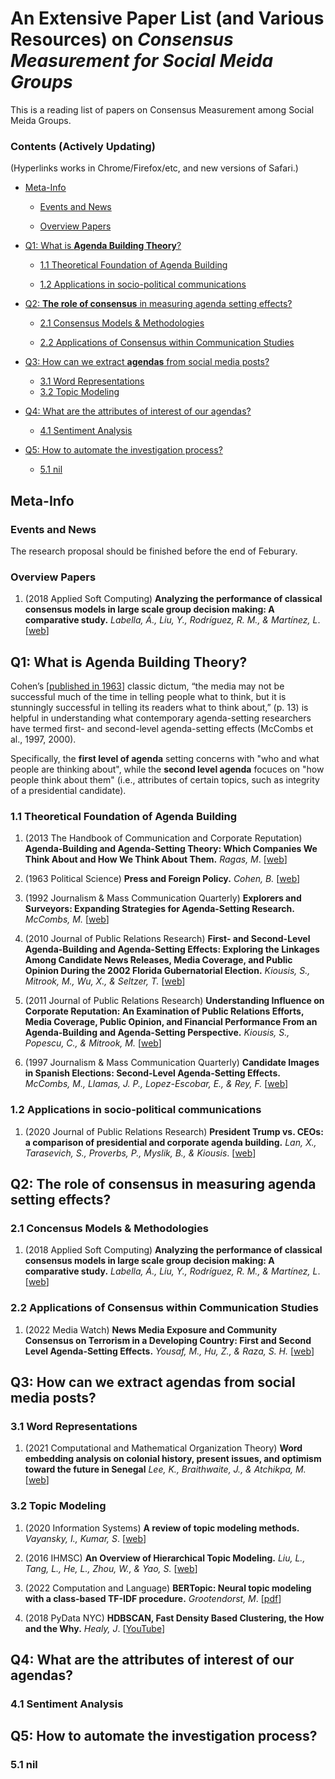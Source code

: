 # An Extensive Paper List (and Various Resources) on *Consensus Measurement for Social Meida Groups*

This is a reading list of papers on Consensus Measurement among Social Meida Groups.

### Contents (Actively Updating)

(Hyperlinks works in Chrome/Firefox/etc, and new versions of Safari.)

- [Meta-Info](#meta-info)

  - [Events and News](#events-and-news)

  - [Overview Papers](#overview-papers)

- [Q1: What is **Agenda Building Theory**?](#q1-what-is-agenda-building-theory)

  - [1.1 Theoretical Foundation of Agenda Building](#11-theoretical-foundation-of-agenda-building)

  - [1.2 Applications in socio-political communications](#12-applications-in-socio-political-communications)

- [Q2: **The role of consensus** in measuring agenda setting effects?](#q2-the-role-of-consensus-in-measuring-agenda-setting-effects)

  - [2.1 Consensus Models & Methodologies](#21-concensus-models--methodologies)

  - [2.2 Applications of Consensus within Communication Studies](#22-applications-of-consensus-within-communication-studies)
 
- [Q3: How can we extract **agendas** from social media posts?](#q3-how-can-we-extract-agendas-from-social-media-posts)

  - [3.1 Word Representations](#31-word-representations)
  - [3.2 Topic Modeling](#32-topic-modeling)

- [Q4: What are the attributes of interest of our agendas?](#q4-what-are-the-attributes-of-interest-of-our-agendas)

  - [4.1 Sentiment Analysis](#41-sentiment-analysis)

- [Q5: How to automate the investigation process?](#q5-how-to-automate-the-investigation-process)

  - [5.1 nil](#51-nil)


## Meta-Info

### Events and News

The research proposal should be finished before the end of Feburary.

### Overview Papers

1. (2018 Applied Soft Computing) **Analyzing the performance of classical consensus models in large scale group decision making: A comparative study.** _Labella, Á., Liu, Y., Rodríguez, R. M., & Martínez, L_. [[web](https://www.sciencedirect.com/science/article/abs/pii/S1568494617303101)]


## Q1: What is Agenda Building Theory?

Cohen’s [[published in 1963](https://press.princeton.edu/books/hardcover/9780691651156/press-and-foreign-policy)] classic dictum, “the media may not be successful much of the time in telling people what to think, but it is stunningly successful in telling its readers what to think about,” (p. 13) is helpful in understanding what contemporary agenda-setting researchers have termed first- and second-level agenda-setting effects (McCombs et al., 1997, 2000).

Specifically, the **first level of agenda** setting concerns with "who and what people are thinking about", while the **second level agenda** focuces on "how people think about them" (i.e., attributes of certain topics, such as integrity of a presidential candidate).

### 1.1 Theoretical Foundation of Agenda Building

1. (2013 The Handbook of Communication and Corporate Reputation) **Agenda-Building and Agenda-Setting Theory: Which Companies We Think About and How We Think About Them.** _Ragas, M_. [[web](https://onlinelibrary.wiley.com/doi/abs/10.1002/9781118335529.ch15)]

2. (1963 Political Science) **Press and Foreign Policy.** _Cohen, B._ [[web](https://press.princeton.edu/books/hardcover/9780691651156/press-and-foreign-policy)]

3. (1992 Journalism & Mass Communication Quarterly) **Explorers and Surveyors: Expanding Strategies for Agenda-Setting Research.** _McCombs, M._ [[web](https://journals.sagepub.com/doi/10.1177/107769909206900402)]

4. (2010 Journal of Public Relations Research) **First- and Second-Level Agenda-Building and Agenda-Setting Effects: Exploring the Linkages Among Candidate News Releases, Media Coverage, and Public Opinion During the 2002 Florida Gubernatorial Election.** _Kiousis, S., Mitrook, M., Wu, X., & Seltzer, T._ [[web](https://www.tandfonline.com/doi/abs/10.1207/s1532754xjprr1803_4)]

5. (2011 Journal of Public Relations Research) **Understanding Influence on Corporate Reputation: An Examination of Public Relations Efforts, Media Coverage, Public Opinion, and Financial Performance From an Agenda-Building and Agenda-Setting Perspective.** _Kiousis, S., Popescu, C., & Mitrook, M._ [[web](https://www.tandfonline.com/doi/abs/10.1080/10627260701290661)]

6. (1997 Journalism & Mass Communication Quarterly) **Candidate Images in Spanish Elections: Second-Level Agenda-Setting Effects.** _McCombs, M., Llamas, J. P., Lopez-Escobar, E., & Rey, F._ [[web](https://journals.sagepub.com/doi/10.1177/107769909707400404)]


### 1.2 Applications in socio-political communications

1. (2020 Journal of Public Relations Research) **President Trump vs. CEOs: a comparison of presidential and corporate agenda building.** _Lan, X., Tarasevich, S., Proverbs, P., Myslik, B., & Kiousis_. [[web](https://www.tandfonline.com/doi/full/10.1080/1062726X.2020.1719494)]

## Q2: The role of consensus in measuring agenda setting effects?

### 2.1 Concensus Models & Methodologies

1. (2018 Applied Soft Computing) **Analyzing the performance of classical consensus models in large scale group decision making: A comparative study.** _Labella, Á., Liu, Y., Rodríguez, R. M., & Martínez, L_. [[web](https://www.sciencedirect.com/science/article/abs/pii/S1568494617303101)]

### 2.2 Applications of Consensus within Communication Studies

1. (2022 Media Watch) **News Media Exposure and Community Consensus on Terrorism in a Developing Country: First and Second Level Agenda-Setting Effects.** _Yousaf, M., Hu, Z., & Raza, S. H._ [[web](https://journals.sagepub.com/doi/10.1177/09760911221130818)]

## Q3: How can we extract agendas from social media posts?

### 3.1 Word Representations

1. (2021 Computational and Mathematical Organization Theory) **Word embedding analysis on colonial history, present issues, and optimism toward the future in Senegal** _Lee, K., Braithwaite, J., & Atchikpa, M._ [[web](https://link.springer.com/article/10.1007/s10588-021-09335-y)]


### 3.2 Topic Modeling

1. (2020 Information Systems) **A review of topic modeling methods.** _Vayansky, I., Kumar, S_. [[web](https://www.sciencedirect.com/science/article/abs/pii/S0306437920300703)]

2. (2016 IHMSC) **An Overview of Hierarchical Topic Modeling.** _Liu, L., Tang, L., He, L., Zhou, W., & Yao, S._ [[web](https://doi.org/10.1109/IHMSC.2016.101)]

3. (2022 Computation and Language) **BERTopic: Neural topic modeling with a class-based TF-IDF procedure.** _Grootendorst, M_. [[pdf](https://arxiv.org/pdf/2203.05794.pdf)]

4. (2018 PyData NYC) **HDBSCAN, Fast Density Based Clustering, the How and the Why.** _Healy, J_. [[YouTube](https://www.youtube.com/watch?v=dGsxd67IFiU)]

## Q4: What are the attributes of interest of our agendas?

### 4.1 Sentiment Analysis

## Q5: How to automate the investigation process?

### 5.1 nil